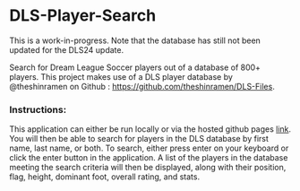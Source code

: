 # DLS-Player-Search

This is a work-in-progress. Note that the database has still not been updated for the DLS24 update.

Search for Dream League Soccer players out of a database of 800+ players. This project makes use of a DLS player database by @theshinramen on Github : https://github.com/theshinramen/DLS-Files.


### Instructions:

This application can either be run locally or via the hosted github pages [link](https://jasonel1.github.io/DLS-Player-Search/). You will then be able to search for players in the DLS database by first name, last name, or both. To search, either press enter on your keyboard or click the enter button in the application. A list of the players in the database meeting the search criteria will then be displayed, along with their position, flag, height, dominant foot, overall rating, and stats.
